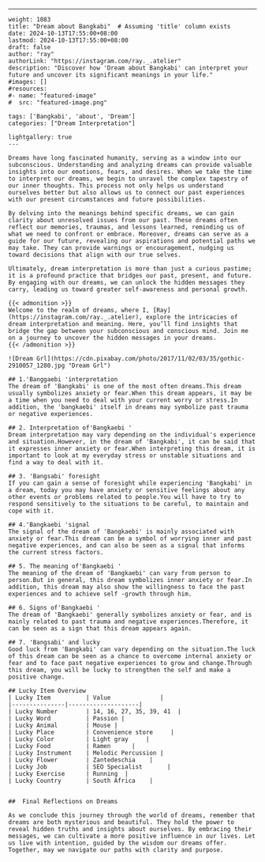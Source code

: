 ---
    weight: 1083
    title: "Dream about Bangkabi"  # Assuming 'title' column exists
    date: 2024-10-13T17:55:00+08:00
    lastmod: 2024-10-13T17:55:00+08:00
    draft: false
    author: "ray"
    authorLink: "https://instagram.com/ray._.atelier"
    description: "Discover how 'Dream about Bangkabi' can interpret your future and uncover its significant meanings in your life."
    #images: []
    #resources:
    #- name: "featured-image"
    #  src: "featured-image.png"
    
    tags: ['Bangkabi', 'about', 'Dream']
    categories: ["Dream Interpretation"]
    
    lightgallery: true
    ---
    
    Dreams have long fascinated humanity, serving as a window into our subconscious. Understanding and analyzing dreams can provide valuable insights into our emotions, fears, and desires. When we take the time to interpret our dreams, we begin to unravel the complex tapestry of our inner thoughts. This process not only helps us understand ourselves better but also allows us to connect our past experiences with our present circumstances and future possibilities.
    
    By delving into the meanings behind specific dreams, we can gain clarity about unresolved issues from our past. These dreams often reflect our memories, traumas, and lessons learned, reminding us of what we need to confront or embrace. Moreover, dreams can serve as a guide for our future, revealing our aspirations and potential paths we may take. They can provide warnings or encouragement, nudging us toward decisions that align with our true selves.
    
    Ultimately, dream interpretation is more than just a curious pastime; it is a profound practice that bridges our past, present, and future. By engaging with our dreams, we can unlock the hidden messages they carry, leading us toward greater self-awareness and personal growth.
    
    {{< admonition >}}
    Welcome to the realm of dreams, where I, [Ray](https://instagram.com/ray._.atelier), explore the intricacies of dream interpretation and meaning. Here, you’ll find insights that bridge the gap between your subconscious and conscious mind. Join me on a journey to uncover the hidden messages in your dreams.
    {{< /admonition >}}
    
    ![Dream Grl](https://cdn.pixabay.com/photo/2017/11/02/03/35/gothic-2910057_1280.jpg "Dream Grl")
    
    ## 1.'Banggaebi 'interpretation
    The dream of 'Bangkabi' is one of the most often dreams.This dream usually symbolizes anxiety or fear.When this dream appears, it may be a time when you need to deal with your current worry or stress.In addition, the 'bangkaebi' itself in dreams may symbolize past trauma or negative experiences.
    
    ## 2. Interpretation of'Bangkaebi '
    Dream interpretation may vary depending on the individual's experience and situation.However, in the dream of 'Bangkabi', it can be said that it expresses inner anxiety or fear.When interpreting this dream, it is important to look at my everyday stress or unstable situations and find a way to deal with it.
    
    ## 3. 'Bangsabi' foresight
    If you can gain a sense of foresight while experiencing 'Bangkabi' in a dream, today you may have anxiety or sensitive feelings about any other events or problems related to people.You will have to try to respond sensitively to the situations to be careful, to maintain and cope with it.
    
    ## 4.'Bangkaebi 'signal
    The signal of the dream of 'Bangkaebi' is mainly associated with anxiety or fear.This dream can be a symbol of worrying inner and past negative experiences, and can also be seen as a signal that informs the current stress factors.
    
    ## 5. The meaning of'Bangkaebi '
    The meaning of the dream of 'Bangkaebi' can vary from person to person.But in general, this dream symbolizes inner anxiety or fear.In addition, this dream may also show the willingness to face the past experiences and to achieve self -growth through him.
    
    ## 6. Signs of'Bangkaebi '
    The dream of 'Bangkaebi' generally symbolizes anxiety or fear, and is mainly related to past trauma and negative experiences.Therefore, it can be seen as a sign that this dream appears again.
    
    ## 7. 'Bangsabi' and lucky
    Good luck from 'Bangkabi' can vary depending on the situation.The luck of this dream can be seen as a chance to overcome internal anxiety or fear and to face past negative experiences to grow and change.Through this dream, you will be lucky to strengthen the self and make a positive change.
    
    ## Lucky Item Overview
    | Lucky Item          | Value              |
    |---------------|--------------------|
    | Lucky Number        | 14, 16, 27, 35, 39, 41  |
    | Lucky Word          | Passion |
    | Lucky Animal        | Mouse |
    | Lucky Place         | Convenience store     |
    | Lucky Color         | Light gray     |
    | Lucky Food          | Ramen      |
    | Lucky Instrument    | Melodic Percussion |
    | Lucky Flower        | Zantedeschia    |
    | Lucky Job           | SEO Specialist       |
    | Lucky Exercise      | Running  |
    | Lucky Country       | South Africa    |
    
    
    ##  Final Reflections on Dreams
    
    As we conclude this journey through the world of dreams, remember that dreams are both mysterious and beautiful. They hold the power to reveal hidden truths and insights about ourselves. By embracing their messages, we can cultivate a more positive influence in our lives. Let us live with intention, guided by the wisdom our dreams offer. Together, may we navigate our paths with clarity and purpose.
    